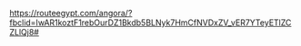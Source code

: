 https://routeegypt.com/angora/?fbclid=IwAR1koztF1rebOurDZ1Bkdb5BLNyk7HmCfNVDxZV_vER7YTeyETlZCZLlQj8#